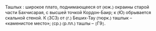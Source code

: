 ---
---

Ташлых
: широкое плато, поднимающееся от ⦅юж.⦆ окраины старой части Бахчисарая, с высшей точкой Кордон-Баир; к ⦅Ю⦆ обрывается скальной стеной. К ⦅ЗСЗ⦆ от ⦅г.⦆ Беших-Тау ⦅тюрк.⦆ ташлык – «каменистое место»; ⦅ср.⦆ ⦅р.пл.⦆ ташлы – ⦃Г9⦄.

